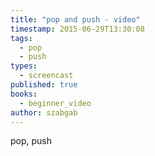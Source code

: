 ```yaml
---
title: "pop and push - video"
timestamp: 2015-06-29T13:30:08
tags:
  - pop
  - push
types:
  - screencast
published: true
books:
  - beginner_video
author: szabgab
---
```



pop, push


<slidecast file="beginner-perl/pop-and-push" youtube="80bWiV4u-tM" />
